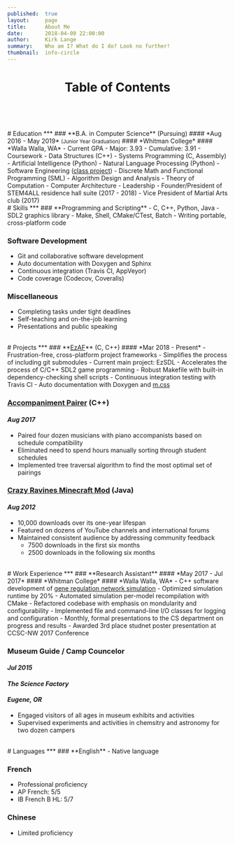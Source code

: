 ```yaml
---
published:  true
layout:     page
title:      About Me
date:       2018-04-09 22:00:00
author:     Kirk Lange
summary:    Who am I? What do I do? Look no further!
thumbnail:  info-circle
---
```


<h1 id="toc">
<center>
<div style="padding-bottom:10px">Table of Contents</div>
<a href="#-education-" style="color:white;"><i class="fa fa-graduation-cap"></i></a> &nbsp;
<a href="#-skills-" style="color:white;"><i class="fa fa-wrench"></i></a> &nbsp;
<a href="#-projects-" style="color:white;"><i class="fa fa-file-code"></i></a> &nbsp;
<a href="#-work-experience-" style="color:white;"><i class="fa fa-briefcase"></i></a> &nbsp;
<a href="#-languages-" style="color:white;"><i class="fa fa-language"></i></a>
</center>
</h1>


<br>
# <i class="fa fa-graduation-cap"></i> Education <span style="float:right;"><a href="#" style="color:white;"><i class="fas fa-arrow-circle-up"></i></a></span>
***
### **B.A. in Computer Science** (Pursuing)
#### *Aug 2016 - May 2019* <small>(Junior Year Graduation)</small>
#### *Whitman College*
#### *Walla Walla, WA*
- Current GPA
  - Major: 3.93
  - Cumulative: 3.91
- Coursework
  - Data Structures (C++)
  - Systems Programming (C, Assembly)
  - Artificial Intelligence (Python)
  - Natural Language Processing (Python)
  - Software Engineering (<a target="_blank" href="https://github.com/whitman-books-online/whitman-books-online">class project</a>)
  - Discrete Math and Functional Programming (SML)
  - Algorithm Design and Analysis
  - Theory of Computation
  - Computer Architecture
- Leadership
  - Founder/President of STEM4ALL residence hall suite (2017 - 2018)
  - Vice President of Martial Arts club (2017)

<br>
# <i class="fa fa-wrench"></i> Skills <span style="float:right;"><a href="#" style="color:white;"><i class="fas fa-arrow-circle-up"></i></a></span>
***
### **Programming and Scripting**
- C, C++, Python, Java
- SDL2 graphics library
- Make, Shell, CMake/CTest, Batch
- Writing portable, cross-platform code

### **Software Development**
- Git and collaborative software development
- Auto documentation with Doxygen and Sphinx
- Continuous integration (Travis CI, AppVeyor)
- Code coverage (Codecov, Coveralls)

### **Miscellaneous**
- Completing tasks under tight deadlines
- Self-teaching and on-the-job learning
- Presentations and public speaking

<br>
# <i class="fa fa-file-code"></i> Projects <span style="float:right;"><a href="#" style="color:white;"><i class="fas fa-arrow-circle-up"></i></a></span>
***
### **<a target="_blank" href="https://github.com/ezaf">EzAF</a>** (C, C++)
#### *Mar 2018 - Present*
- Frustration-free, cross-platform project frameworks
- Simplifies the process of including git submodules
- Current main project: EzSDL
  - Accelerates the process of C/C++ SDL2 game programming
  - Robust Makefile with built-in dependency-checking shell scripts
  - Continuous integration testing with Travis CI
  - Auto documentation with Doxygen and <a target="_blank" href="http://mcss.mosra.cz">m.css</a>

### **<a target="_blank" href="https://github.com/kirklange/accompaniment-pairer">Accompaniment Pairer</a>** (C++)
#### *Aug 2017*
- Paired four dozen musicians with piano accompanists based on schedule compatibility
- Eliminated need to spend hours manually sorting through student schedules
- Implemented tree traversal algorithm to find the most optimal set of pairings

### **<a target="_blank" href="https://www.minecraftforum.net/forums/mapping-and-modding-java-edition/minecraft-mods/1284860-1-5-2-crazy-ravines-and-caves-mod">Crazy Ravines Minecraft Mod</a>** (Java)
#### *Aug 2012*
- 10,000 downloads over its one-year lifespan
- Featured on dozens of YouTube channels and international forums
- Maintained consistent audience by addressing community feedback
  - 7500 downloads in the first six months
  - 2500 downloads in the following six months

<br>
# <i class="fa fa-briefcase"></i> Work Experience <span style="float:right;"><a href="#" style="color:white;"><i class="fas fa-arrow-circle-up"></i></a></span>
***
### **Research Assistant**
#### *May 2017 - Jul 2017*
#### *Whitman College*
#### *Walla Walla, WA*
- C++ software development of <a target="_blank" href="https://github.com/johnastratton/DelayDifferentialEqnSimulator">gene regulation network simulation</a>
- Optimized simulation runtime by 20%
- Automated simulation per-model recompilation with CMake
- Refactored codebase with emphasis on mondularity and configurability
- Implemented file and command-line I/O classes for logging and configuration
- Monthly, formal presentations to the CS department on progress and results
- Awarded 3rd place studnet poster presentation at CCSC-NW 2017 Conference

### **Museum Guide / Camp Councelor**
#### *Jul 2015*
#### *The Science Factory*
#### *Eugene, OR*
- Engaged visitors of all ages in museum exhibits and activities
- Supervised experiments and activities in chemsitry and astronomy for two dozen campers

<br>
# <i class="fa fa-language"></i> Languages <span style="float:right;"><a href="#" style="color:white;"><i class="fas fa-arrow-circle-up"></i></a></span>
***
### **English**
- Native language

### **French**
- Professional proficiency
- AP French: 5/5
- IB French B HL: 5/7

### **Chinese**
- Limited proficiency
